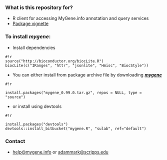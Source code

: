 ### What is this repository for? ###

* R client for accessing MyGene.info annotation and query services
* [Package vignette](https://bytebucket.org/sulab/mygene.r/raw/b5d3312762a3642129c2d01125f8c77b1e053cb2/mygene/inst/doc/mygene.pdf)

### To install ***mygene***: ###

* Install dependencies
```
#!r
source("http://bioconductor.org/biocLite.R")
biocLite(c("IRanges", "httr", "jsonlite", "Hmisc", "BiocStyle"))
```
* You can either install from package archive file
by downloading [***mygene***](https://bitbucket.org/sulab/mygene.r/downloads)
```
#!r

install.packages("mygene_0.99.0.tar.gz", repos = NULL, type = "source") 
```
* or install using devtools
```
#!r

install.packages("devtools") 
devtools::install_bitbucket("mygene.R", "sulab", ref="default")
```

### Contact ###

* help@mygene.info or adammark@scripps.edu
